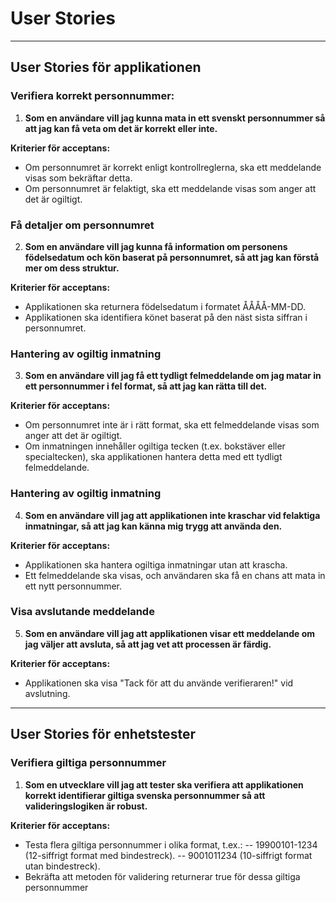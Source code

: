 ﻿
# User Stories

---

## User Stories för applikationen


### Verifiera korrekt personnummer:
1. **Som en användare vill jag kunna mata in ett svenskt personnummer så att jag kan få veta om det är korrekt eller inte.**

**Kriterier för acceptans:**
- Om personnumret är korrekt enligt kontrollreglerna, ska ett meddelande visas som bekräftar detta.
- Om personnumret är felaktigt, ska ett meddelande visas som anger att det är ogiltigt.

### Få detaljer om personnumret
2. **Som en användare vill jag kunna få information om personens födelsedatum och kön baserat på personnumret, så att jag kan förstå mer om dess struktur.**
	
**Kriterier för acceptans:**
- Applikationen ska returnera födelsedatum i formatet ÅÅÅÅ-MM-DD.
- Applikationen ska identifiera könet baserat på den näst sista siffran i personnumret.

### Hantering av ogiltig inmatning
3. **Som en användare vill jag få ett tydligt felmeddelande om jag matar in ett personnummer i fel format, så att jag kan rätta till det.**

**Kriterier för acceptans:**
- Om personnumret inte är i rätt format, ska ett felmeddelande visas som anger att det är ogiltigt.
- Om inmatningen innehåller ogiltiga tecken (t.ex. bokstäver eller specialtecken), ska applikationen hantera detta med ett tydligt felmeddelande.

### Hantering av ogiltig inmatning
4. **Som en användare vill jag att applikationen inte kraschar vid felaktiga inmatningar, så att jag kan känna mig trygg att använda den.**

**Kriterier för acceptans:**
- Applikationen ska hantera ogiltiga inmatningar utan att krascha.
- Ett felmeddelande ska visas, och användaren ska få en chans att mata in ett nytt personnummer.

### Visa avslutande meddelande
5. **Som en användare vill jag att applikationen visar ett meddelande om jag väljer att avsluta, så att jag vet att processen är färdig.**

**Kriterier för acceptans:**
- Applikationen ska visa "Tack för att du använde verifieraren!" vid avslutning.


---

## User Stories för enhetstester

### Verifiera giltiga personnummer
1. **Som en utvecklare vill jag att tester ska verifiera att applikationen korrekt identifierar giltiga svenska personnummer så att valideringslogiken är robust.**

**Kriterier för acceptans:**
- Testa flera giltiga personnummer i olika format, t.ex.: 
	-- 19900101-1234 (12-siffrigt format med bindestreck).
	-- 9001011234 (10-siffrigt format utan bindestreck).
- Bekräfta att metoden för validering returnerar true för dessa giltiga personnummer



